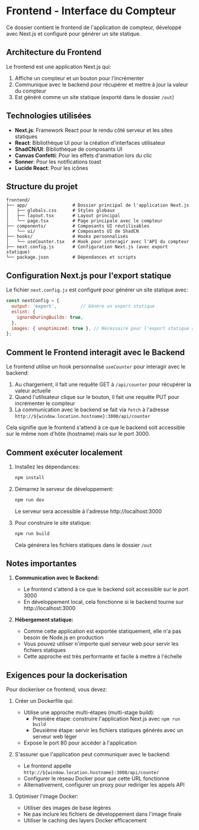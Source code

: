 # Frontend - Interface du Compteur

Ce dossier contient le frontend de l'application de compteur, développé avec Next.js et configuré pour générer un site statique.

## Architecture du Frontend

Le frontend est une application Next.js qui:
1. Affiche un compteur et un bouton pour l'incrémenter
2. Communique avec le backend pour récupérer et mettre à jour la valeur du compteur
3. Est généré comme un site statique (exporté dans le dossier `/out`)

## Technologies utilisées

- **Next.js**: Framework React pour le rendu côté serveur et les sites statiques
- **React**: Bibliothèque UI pour la création d'interfaces utilisateur
- **ShadCN/UI**: Bibliothèque de composants UI
- **Canvas Confetti**: Pour les effets d'animation lors du clic
- **Sonner**: Pour les notifications toast
- **Lucide React**: Pour les icônes

## Structure du projet

```
frontend/
├── app/                 # Dossier principal de l'application Next.js
│   ├── globals.css      # Styles globaux
│   ├── layout.tsx       # Layout principal
│   └── page.tsx         # Page principale avec le compteur
├── components/          # Composants UI réutilisables
│   └── ui/              # Composants UI de ShadCN
├── hooks/               # Hooks personnalisés
│   └── useCounter.tsx   # Hook pour interagir avec l'API du compteur
├── next.config.js       # Configuration Next.js (avec export statique)
└── package.json         # Dépendances et scripts
```

## Configuration Next.js pour l'export statique

Le fichier `next.config.js` est configuré pour générer un site statique avec:

```javascript
const nextConfig = {
  output: 'export',         // Génère un export statique
  eslint: {
    ignoreDuringBuilds: true,
  },
  images: { unoptimized: true }, // Nécessaire pour l'export statique avec les images
};
```

## Comment le Frontend interagit avec le Backend

Le frontend utilise un hook personnalisé `useCounter` pour interagir avec le backend:

1. Au chargement, il fait une requête GET à `/api/counter` pour récupérer la valeur actuelle
2. Quand l'utilisateur clique sur le bouton, il fait une requête PUT pour incrémenter le compteur
3. La communication avec le backend se fait via `fetch` à l'adresse `http://${window.location.hostname}:3000/api/counter`

Cela signifie que le frontend s'attend à ce que le backend soit accessible sur le même nom d'hôte (hostname) mais sur le port 3000.

## Comment exécuter localement

1. Installez les dépendances:
   ```bash
   npm install
   ```

2. Démarrez le serveur de développement:
   ```bash
   npm run dev
   ```
   Le serveur sera accessible à l'adresse http://localhost:3000

3. Pour construire le site statique:
   ```bash
   npm run build
   ```
   Cela générera les fichiers statiques dans le dossier `/out`

## Notes importantes

1. **Communication avec le Backend:**
   - Le frontend s'attend à ce que le backend soit accessible sur le port 3000
   - En développement local, cela fonctionne si le backend tourne sur http://localhost:3000

2. **Hébergement statique:**
   - Comme cette application est exportée statiquement, elle n'a pas besoin de Node.js en production
   - Vous pouvez utiliser n'importe quel serveur web pour servir les fichiers statiques
   - Cette approche est très performante et facile à mettre à l'échelle

## Exigences pour la dockerisation

Pour dockeriser ce frontend, vous devez:

1. Créer un Dockerfile qui:
   - Utilise une approche multi-étapes (multi-stage build):
     - Première étape: construire l'application Next.js avec `npm run build`
     - Deuxième étape: servir les fichiers statiques générés avec un serveur web léger
   - Expose le port 80 pour accéder à l'application

2. S'assurer que l'application peut communiquer avec le backend:
   - Le frontend appelle `http://${window.location.hostname}:3000/api/counter`
   - Configurer le réseau Docker pour que cette URL fonctionne
   - Alternativement, configurer un proxy pour rediriger les appels API

3. Optimiser l'image Docker:
   - Utiliser des images de base légères
   - Ne pas inclure les fichiers de développement dans l'image finale
   - Utiliser le caching des layers Docker efficacement